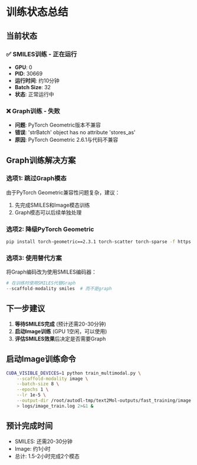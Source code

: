 # 训练状态总结

## 当前状态

### ✅ SMILES训练 - 正在运行
- **GPU**: 0
- **PID**: 30669
- **运行时间**: 约10分钟
- **Batch Size**: 32
- **状态**: 正常运行中

### ❌ Graph训练 - 失败
- **问题**: PyTorch Geometric版本不兼容
- **错误**: 'strBatch' object has no attribute 'stores_as'
- **原因**: PyTorch Geometric 2.6.1与代码不兼容

## Graph训练解决方案

### 选项1: 跳过Graph模态
由于PyTorch Geometric兼容性问题复杂，建议：
1. 先完成SMILES和Image模态训练
2. Graph模态可以后续单独处理

### 选项2: 降级PyTorch Geometric
```bash
pip install torch-geometric==2.3.1 torch-scatter torch-sparse -f https://data.pyg.org/whl/torch-2.7.0+cu126.html
```

### 选项3: 使用替代方案
将Graph编码改为使用SMILES编码器：
```python
# 在训练时使用SMILES代替Graph
--scaffold-modality smiles  # 而不是graph
```

## 下一步建议

1. **等待SMILES完成** (预计还需20-30分钟)
2. **启动Image训练** (GPU 1空闲，可以使用)
3. **评估SMILES效果**后决定是否需要Graph

## 启动Image训练命令
```bash
CUDA_VISIBLE_DEVICES=1 python train_multimodal.py \
    --scaffold-modality image \
    --batch-size 8 \
    --epochs 1 \
    --lr 1e-5 \
    --output-dir /root/autodl-tmp/text2Mol-outputs/fast_training/image \
    > logs/image_train.log 2>&1 &
```

## 预计完成时间
- SMILES: 还需20-30分钟
- Image: 约1小时
- 总计: 1.5-2小时完成2个模态